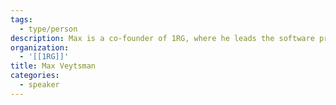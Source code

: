 ```yaml
---
tags:
  - type/person
description: Max is a co-founder of 1RG, where he leads the software practice. He's a professional hacker, turned entrepreneur with a love for building products.
organization:
  - '[[1RG]]'
title: Max Veytsman
categories:
  - speaker
---
```

